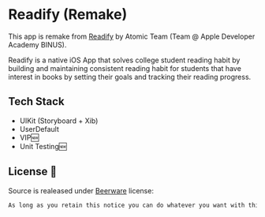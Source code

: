 # Readify (Remake)
This app is remake from [Readify](https://github.com/reinabil/Atomic.git) by Atomic Team (Team @ Apple Developer Academy BINUS).

Readify is a native iOS App that solves college student reading habit by building and maintaining consistent reading habit for students that have interest in books by setting their goals and tracking their reading progress.

## Tech Stack
- UIKit (Storyboard + Xib)
- UserDefault
- VIP🆕
- Unit Testing🆕

## License 🍺

Source is realeased under [Beerware](https://es.wikipedia.org/wiki/Beerware) license:

```bash
As long as you retain this notice you can do whatever you want with this stuff. If we meet some day, and you think this stuff is worth it, you can buy me a beer in return.
```
